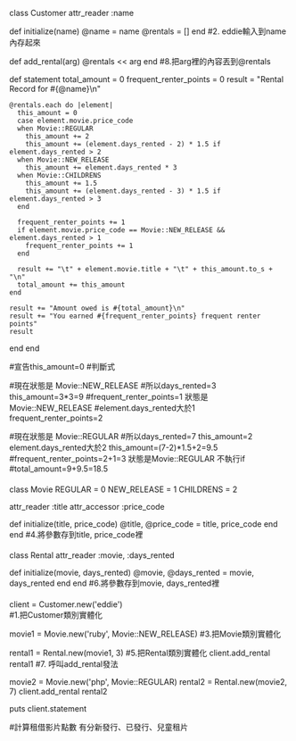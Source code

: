 class Customer
  attr_reader :name
  

  def initialize(name)
    @name    = name
    @rentals = []
  end
  #2. eddie輸入到name內存起來

  def add_rental(arg)
    @rentals << arg
  end
  #8.把arg裡的內容丟到@rentals

  def statement
    total_amount = 0
    frequent_renter_points = 0
    result = "Rental Record for #{@name}\n"

    @rentals.each do |element|
      this_amount = 0
      case element.movie.price_code
      when Movie::REGULAR
        this_amount += 2
        this_amount += (element.days_rented - 2) * 1.5 if element.days_rented > 2
      when Movie::NEW_RELEASE
        this_amount += element.days_rented * 3
      when Movie::CHILDRENS
        this_amount += 1.5
        this_amount += (element.days_rented - 3) * 1.5 if element.days_rented > 3
      end

      frequent_renter_points += 1
      if element.movie.price_code == Movie::NEW_RELEASE && element.days_rented > 1
        frequent_renter_points += 1
      end

      result += "\t" + element.movie.title + "\t" + this_amount.to_s + "\n"
      total_amount += this_amount
    end

    result += "Amount owed is #{total_amount}\n"
    result += "You earned #{frequent_renter_points} frequent renter points"
    result
  end
end

#宣告this_amount=0 
#判斷式

#現在狀態是 Movie::NEW_RELEASE 
#所以days_rented=3 this_amount=3*3=9
#frequent_renter_points=1 狀態是Movie::NEW_RELEASE 
#element.days_rented大於1 frequent_renter_points=2

#現在狀態是 Movie::REGULAR
#所以days_rented=7 this_amount=2 element.days_rented大於2 this_amount=(7-2)*1.5+2=9.5
#frequent_renter_points=2+1=3 狀態是Movie::REGULAR 不執行if
#total_amount=9+9.5=18.5

####

class Movie
  REGULAR     = 0
  NEW_RELEASE = 1
  CHILDRENS   = 2

  attr_reader :title
  attr_accessor :price_code

  def initialize(title, price_code)
    @title, @price_code = title, price_code
  end
end
 #4.將參數存到title, price_code裡

####

class Rental
  attr_reader :movie, :days_rented

  def initialize(movie, days_rented)
    @movie, @days_rented = movie, days_rented
  end
end
 #6.將參數存到movie, days_rented裡

####

client = Customer.new('eddie')  
#1.把Customer類別實體化 

movie1 = Movie.new('ruby', Movie::NEW_RELEASE)
#3.把Movie類別實體化

rental1 = Rental.new(movie1, 3)
#5.把Rental類別實體化 
client.add_rental rental1
#7. 呼叫add_rental發法 

movie2 = Movie.new('php', Movie::REGULAR)
rental2 = Rental.new(movie2, 7)
client.add_rental rental2

puts client.statement

#計算租借影片點數 有分新發行、已發行、兒童租片
